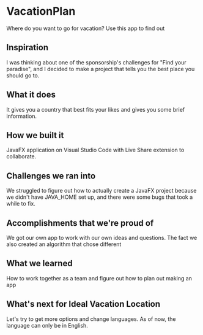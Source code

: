 # VacationPlan
Where do you want to go for vacation? Use this app to find out

## Inspiration
I was thinking about one of the sponsorship's challenges for "Find your paradise", and I decided to make a project that tells you the best place you should go to.

## What it does
It gives you a country that best fits your likes and gives you some brief information.

## How we built it
JavaFX application on Visual Studio Code with Live Share extension to collaborate.

## Challenges we ran into
We struggled to figure out how to actually create a JavaFX project because we didn't have JAVA_HOME set up, and there were some bugs that took a while to fix.

## Accomplishments that we're proud of
We got our own app to work with our own ideas and questions. The fact we also created an algorithm that chose different 
## What we learned
How to work together as a team and figure out how to plan out making an app

## What's next for Ideal Vacation Location
Let's try to get more options and change languages. As of now, the language can only be in English.
